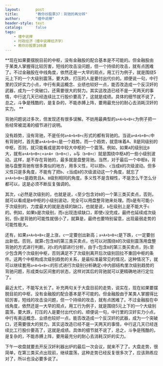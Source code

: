 ```yaml
---
layout:       post
title:        "教你炒股票37：背驰的再分辨"
author:       "缠中说禅"
header-style: text
catalog:      false
tags:
    - 缠中说禅
    - 时政经济（缠中说禅经济学）
    - 教你炒股票108课
---
```


**现在如果要摆脱目前的中枢，没有金融股的配合基本是不可能的。但金融股由于某类人掌握得比较厉害，短线的攻击没问题，但一个持续的攻击，就有点困难了。不过金融股在中线角度，依然还是一大早的观点，用工行为例子，就是围绕5元上下的一个大级别震荡，要大跌，打压的人是要付出代价的。顺便说一句，中行里的汉奸实力小点，中行有奥运概念、业绩也较好一点，能否改造成一个反汉奸的武器，成为一个突破口，还需要很大的努力。其实这改造已经不是一天两天的事情，中行这几天已经连续比工行股价要高了，这就是成绩。具体的细节就不说了，总之，斗争是残酷的，是复杂的，不能赤膊上阵，要用最充分的耐心去消耗汉奸的实力。 **

背驰问题说过多次，但发现还有很多误解。不妨用最典型的`a+A+b+B+c`为例子把一些经常被混淆的细节进行说明。

没有趋势，没有背驰，不是任何`a+A+b+B+c`形式的都有背驰的。当说`a+A+b+B+c`中有背驰时，首先要`a+A+b+B+c`是一个趋势。而一个趋势，就意味着A、B是同级别的中枢，否则，就只能看成是其中较大中枢的一个震荡。例如，如果`A`的级别比`B`大，就有`a+A+b+B+c`=`a+A+（b+B+c）`，`a`与`（b+B+c）`就是围绕中枢`A`的一些小级别波动。这样，是不存在背驰的，最多就是盘整背驰。当然，对于最后一个中枢`B`，背驰与盘整背驰有很多类似的地方，用多义性，可以把`b`、`c`当成`B`的次级波动。但多义性只是多角度，不能有了把`b`、`c`当成`B`的次级波动这一个角度，就忘了`a+A+b+B+c`是趋势且`A`、`B`级别相同的角度。多义性不是含糊性，不是怎么干怎么分都可以，这是必须不断反复强调的。

其次，`c`必然是次级别的，也就是说，`c`至少包含对`B`的一个第三类买卖点，否则，就可以看成是`B`中枢的小级别波动，完全可以用盘整背驰来处理。而`b`是有可能小于次级别的，力度最大的就是连续的缺口，也就是说，`b`在级别上是不能大于`c`的。例如，如果`b`是次级别，而`c`出现连续缺口，即使`c`没完成，最终也延续成次级别，但`c`是背驰的可能性就很小了，就算是，最终也要特别留意，出现最弱走势的可能性极大。

还有，如果`a+A+b+B+c`是上涨，`c`一定要创出新高；`a+A+b+B+c`是下跌，`c`一定要创出新低。否则，就算`c`包含`B`的第三类买卖点，也可以对围绕`B`的次级别震荡用盘整背驰的方式进行判断。对`c`的内部进行分析，由于`c`包含`B`的第三类买卖点，则`c`至少包含两个次级别中枢，否则满足不了次级别离开后次级别回拉不重回中枢的条件。这两个中枢构成次级别趋势的关系，是最标准最常见的情况，这种情况下，就可以继续套用`a+A+b+B+c`的形式进行次级别分析确定`c`中内部结构里次级别趋势的背驰问题，形成类似区间套的状态，这样对其后的背驰就可以更精确地进行定位了。

最近太忙，不能写太长了。补充两句关于大盘目前的走势，说实在，现在如果要摆脱目前的中枢，没有金融股的配合基本是不可能的。但金融股由于某类人掌握得比较厉害，短线的攻击没问题，但一个持续的攻击，就有点困难了。不过金融股在中线角度，依然还是一大早的观点，用工行为例子，就是围绕5元上下的一个大级别震荡，要大跌，打压的人是要付出代价的。顺便说一句，中行里的汉奸实力小点，中行有奥运概念、业绩也较好一点，能否改造成一个反汉奸的武器，成为一个突破口，还需要很大的努力。其实这改造已经不是一天两天的事情，中行这几天已经连续比工行股价要高了，这就是成绩。具体的细节就不说了，总之，斗争是残酷的，是复杂的，不能赤膊上阵，要用最充分的耐心去消耗汉奸的实力。

下午一收盘就要去开反汉奸利器出炉的最后一次会议，就来不了了。大盘走势，很简单，在第三类买点出现前，继续震荡，这种走势已经反复很多次了，应该熟练应对了，所以也没必要多说了。
